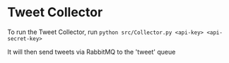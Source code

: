# Tweet Collector

To run the Tweet Collector, run
`python src/Collector.py <api-key> <api-secret-key>`

It will then send tweets via RabbitMQ to the 'tweet' queue

